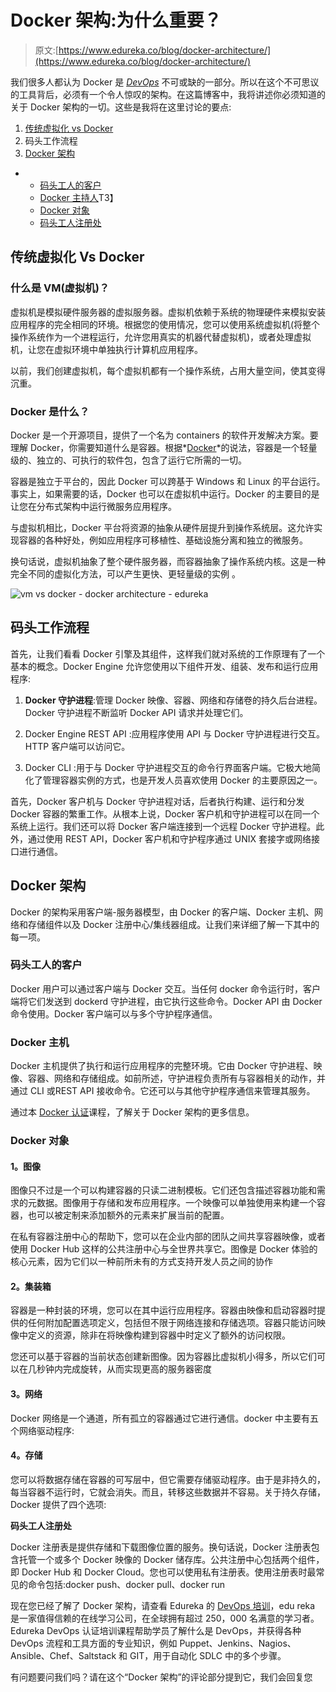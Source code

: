 # Docker 架构:为什么重要？

> 原文:[https://www.edureka.co/blog/docker-architecture/](https://www.edureka.co/blog/docker-architecture/)

我们很多人都认为 Docker 是 [*DevOps*](https://www.edureka.co/devops-certification-training) 不可或缺的一部分。所以在这个不可思议的工具背后，必须有一个令人惊叹的架构。在这篇博客中，我将讲述你必须知道的关于 Docker 架构的一切。这些是我将在这里讨论的要点:

1.  [传统虚拟化 vs Docker](#traditional)
2.  码头工作流程
3.  [Docker 架构](#architecture)

*   *   [码头工人的客户](#client)
    *   [Docker 主持人](#host)T3】
    *   [Docker 对象](#objects)
    *   [码头工人注册处](#registry)

## **传统虚拟化 Vs Docker**

### **什么是 VM(虚拟机)？**

虚拟机是模拟硬件服务器的虚拟服务器。虚拟机依赖于系统的物理硬件来模拟安装应用程序的完全相同的环境。根据您的使用情况，您可以使用系统虚拟机(将整个操作系统作为一个进程运行，允许您用真实的机器代替虚拟机)，或者处理虚拟机，让您在虚拟环境中单独执行计算机应用程序。

以前，我们创建虚拟机，每个虚拟机都有一个操作系统，占用大量空间，使其变得沉重。

### **Docker 是什么？**

Docker 是一个开源项目，提供了一个名为 containers 的软件开发解决方案。要理解 Docker，你需要知道什么是容器。根据*[Docker](https://www.docker.com/)*的说法，容器是一个轻量级的、独立的、可执行的软件包，包含了运行它所需的一切。

容器是独立于平台的，因此 Docker 可以跨基于 Windows 和 Linux 的平台运行。事实上，如果需要的话，Docker 也可以在虚拟机中运行。Docker 的主要目的是让您在分布式架构中运行微服务应用程序。

与虚拟机相比，Docker 平台将资源的抽象从硬件层提升到操作系统层。这允许实现容器的各种好处，例如应用程序可移植性、基础设施分离和独立的微服务。

换句话说，虚拟机抽象了整个硬件服务器，而容器抽象了操作系统内核。这是一种完全不同的虚拟化方法，可以产生更快、更轻量级的实例 。

![vm vs docker - docker architecture - edureka](../Images/1b40071ff6b2f0083baf02e235012e83.png)

## 码头工作流程

首先，让我们看看 Docker 引擎及其组件，这样我们就对系统的工作原理有了一个基本的概念。Docker Engine 允许您使用以下组件开发、组装、发布和运行应用程序:

1.  **Docker 守护进程**:管理 Docker 映像、容器、网络和存储卷的持久后台进程。Docker 守护进程不断监听 Docker API 请求并处理它们。

2.  Docker Engine REST API :应用程序使用 API 与 Docker 守护进程进行交互。HTTP 客户端可以访问它。

3.  Docker CLI :用于与 Docker 守护进程交互的命令行界面客户端。它极大地简化了管理容器实例的方式，也是开发人员喜欢使用 Docker 的主要原因之一。

首先，Docker 客户机与 Docker 守护进程对话，后者执行构建、运行和分发 Docker 容器的繁重工作。从根本上说，Docker 客户机和守护进程可以在同一个系统上运行。我们还可以将 Docker 客户端连接到一个远程 Docker 守护进程。此外，通过使用 REST API，Docker 客户机和守护程序通过 UNIX 套接字或网络接口进行通信。

## **Docker 架构**

Docker 的架构采用客户端-服务器模型，由 Docker 的客户端、Docker 主机、网络和存储组件以及 Docker 注册中心/集线器组成。让我们来详细了解一下其中的每一项。

### **码头工人的客户**

Docker 用户可以通过客户端与 Docker 交互。当任何 docker 命令运行时，客户端将它们发送到 dockerd 守护进程，由它执行这些命令。Docker API 由 Docker 命令使用。Docker 客户端可以与多个守护程序通信。

### **Docker 主机**

Docker 主机提供了执行和运行应用程序的完整环境。它由 Docker 守护进程、映像、容器、网络和存储组成。如前所述，守护进程负责所有与容器相关的动作，并通过 CLI 或REST API 接收命令。它还可以与其他守护程序通信来管理其服务。

通过本 [Docker 认证](https://www.edureka.co/docker-training)课程，了解关于 Docker 架构的更多信息。

### **Docker 对象**

#### **1。图像**

图像只不过是一个可以构建容器的只读二进制模板。它们还包含描述容器功能和需求的元数据。图像用于存储和发布应用程序。一个映像可以单独使用来构建一个容器，也可以被定制来添加额外的元素来扩展当前的配置。

在私有容器注册中心的帮助下，您可以在企业内部的团队之间共享容器映像，或者使用 Docker Hub 这样的公共注册中心与全世界共享它。图像是 Docker 体验的核心元素，因为它们以一种前所未有的方式支持开发人员之间的协作

#### **2。集装箱**

容器是一种封装的环境，您可以在其中运行应用程序。容器由映像和启动容器时提供的任何附加配置选项定义，包括但不限于网络连接和存储选项。容器只能访问映像中定义的资源，除非在将映像构建到容器中时定义了额外的访问权限。

您还可以基于容器的当前状态创建新图像。因为容器比虚拟机小得多，所以它们可以在几秒钟内完成旋转，从而实现更高的服务器密度

#### **3。网络**

Docker 网络是一个通道，所有孤立的容器通过它进行通信。docker 中主要有五个网络驱动程序:

#### **4。存储**

您可以将数据存储在容器的可写层中，但它需要存储驱动程序。由于是非持久的，每当容器不运行时，它就会消失。而且，转移这些数据并不容易。关于持久存储，Docker 提供了四个选项:

**码头工人注册处**

Docker 注册表是提供存储和下载图像位置的服务。换句话说，Docker 注册表包含托管一个或多个 Docker 映像的 Docker 储存库。公共注册中心包括两个组件，即 Docker Hub 和 Docker Cloud。您也可以使用私有注册表。使用注册表时最常见的命令包括:docker push、docker pull、docker run

现在您已经了解了 Docker 架构，请查看 Edureka 的 [DevOps 培训](https://www.edureka.co/devops-certification-training)，edu reka 是一家值得信赖的在线学习公司，在全球拥有超过 250，000 名满意的学习者。Edureka DevOps 认证培训课程帮助学员了解什么是 DevOps，并获得各种 DevOps 流程和工具方面的专业知识，例如 Puppet、Jenkins、Nagios、Ansible、Chef、Saltstack 和 GIT，用于自动化 SDLC 中的多个步骤。

有问题要问我们吗？请在这个“Docker 架构”的评论部分提到它，我们会回复您